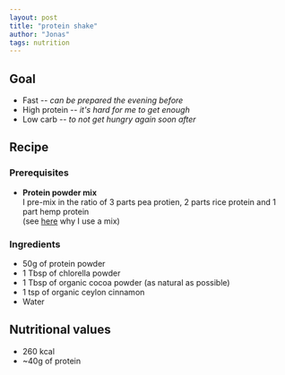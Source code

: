 ```yaml
---
layout: post
title: "protein shake"
author: "Jonas"
tags: nutrition
---
```


## Goal
- Fast -- *can be prepared the evening before*
- High protein -- *it's hard for me to get enough*
- Low carb -- *to not get hungry again soon after*

## Recipe

### Prerequisites

- **Protein powder mix**  
I pre-mix in the ratio of 3 parts pea protien, 2 parts rice protein and 1 part hemp protein  
(see [here](/hidden_posts/food/2023-12-14-ProteinPowder.html) why I use a mix)

### Ingredients

- 50g of protein powder
- 1 Tbsp of chlorella powder
- 1 Tbsp of organic cocoa powder (as natural as possible)
- 1 tsp of organic ceylon cinnamon 
- Water

## Nutritional values

- 260 kcal
- ~40g of protein



